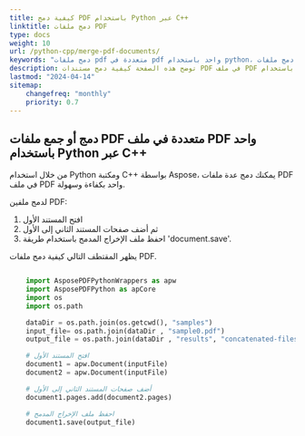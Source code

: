 ```yaml
---
title: كيفية دمج PDF باستخدام Python عبر C++
linktitle: دمج ملفات PDF
type: docs
weight: 10
url: /python-cpp/merge-pdf-documents/
keywords: "دمج ملفات pdf متعددة في pdf واحد باستخدام python، دمج ملفات pdf متعددة في ملف واحد باستخدام python، دمج عدة pdf في واحد باستخدام python"
description: توضح هذه الصفحة كيفية دمج مستندات PDF في ملف PDF واحد باستخدام Python.
lastmod: "2024-04-14"
sitemap:
    changefreq: "monthly"
    priority: 0.7
---
```


## دمج أو جمع ملفات PDF متعددة في ملف PDF واحد باستخدام Python عبر C++

من خلال استخدام Python ومكتبة C++ بواسطة Aspose، يمكنك دمج عدة ملفات PDF في ملف PDF واحد بكفاءة وسهولة.

لدمج ملفين PDF:

1. افتح المستند الأول
2. ثم أضف صفحات المستند الثاني إلى الأول
3. احفظ ملف الإخراج المدمج باستخدام طريقة 'document.save'.

يظهر المقتطف التالي كيفية دمج ملفات PDF.

```python

    import AsposePDFPythonWrappers as apw
    import AsposePDFPython as apCore
    import os
    import os.path

    dataDir = os.path.join(os.getcwd(), "samples")
    input_file= os.path.join(dataDir , "sample0.pdf")
    output_file = os.path.join(dataDir , "results", "concatenated-files.pdf")

    # افتح المستند الأول
    document1 = apw.Document(inputFile)
    document2 = apw.Document(inputFile)

    # أضف صفحات المستند الثاني إلى الأول
    document1.pages.add(document2.pages)

    # احفظ ملف الإخراج المدمج
    document1.save(output_file)
```